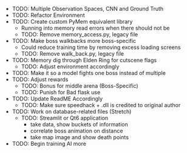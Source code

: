 - TODO: Multiple Observation Spaces, CNN and Ground Truth
- TODO: Refactor Environment
- TODO: Create custom PyMem equivalent library
    - Running into memory read errors when there should not be
    - TODO: Remove memory_access.py, legacy file
- TODO: Make boss walkbacks more boss-specific
    - Could reduce training time by removing excess loading screens
    - TODO: Remove walk_back.py, legacy file
- TODO: Memory dig through Elden Ring for cutscene flags
    - TODO: Adjust environment accordingly
- TODO: Make it so a model fights one boss instead of multiple
- TODO: Adjust rewards
    - TODO: Bonus for middle arena (Boss-Specific)
    - TODO: Punish for Bad flask use
- TODO: Update ReadME Accordingly
    - TODO: Make sure speedhack + .dll is credited to original author
- TODO: Work on database-related files (Stretch)
    - TODO: Streamlit or Qt6 application
        - take data, show buckets of information
        - correlate boss animation on distance
        - take map image and show death points
- TODO: Begin training AI more